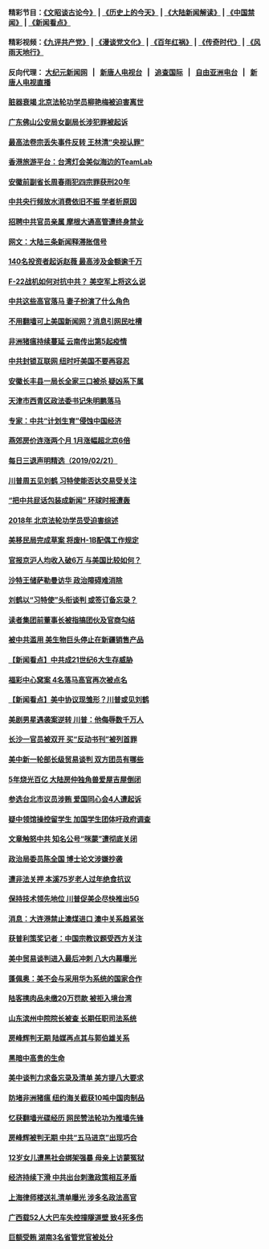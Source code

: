 #### 精彩节目：[《文昭谈古论今》](http://155.138.205.71/wenzhao) | [《历史上的今天》](http://155.138.205.71/today-in-history) | [《大陆新闻解读》](http://155.138.205.71/ntdtv-comedy) | [《中国禁闻》](http://155.138.205.71/ntdtv-news) | [《新闻看点》](http://155.138.205.71/news-insight) 

 #### 精彩视频：[《九评共产党》](http://155.138.205.71:10000/videos/jiuping) | [《漫谈党文化》](http://155.138.205.71:10000/videos/mtdwh) | [《百年红祸》](http://155.138.205.71:10000/videos/bnhh) | [《传奇时代》](http://155.138.205.71:10000/videos/legend) | [《风雨天地行》](http://155.138.205.71:10000/videos/fytdx) 

 #### 反向代理： [大纪元新闻网](http://155.138.205.71:10080/) &nbsp;&nbsp;|&nbsp;&nbsp; [新唐人电视台](http://155.138.205.71:8000/) &nbsp;&nbsp;|&nbsp;&nbsp; [追查国际](http://155.138.205.71:10010/) &nbsp;&nbsp;|&nbsp;&nbsp; [自由亚洲电台](http://155.138.205.71:9800/) &nbsp;&nbsp;|&nbsp;&nbsp; [新唐人电视直播](http://155.138.205.71/) 

#### [脏器衰竭 北京法轮功学员柳艳梅被迫害离世](../pages/nsc413/n11063423.md?t=02221537) 


#### [广东佛山公安局女副局长涉犯罪被起诉](../pages/nsc413/n11063948.md?t=02221537) 

#### [最高法卷宗丢失事件反转 王林清“央视认罪”](../pages/nsc413/n11063694.md?t=02221537) 

#### [香港旅游平台：台湾灯会美似海边的TeamLab](../pages/nsc413/n11063628.md?t=02221537) 

#### [安徽前副省长周春雨犯四宗罪获刑20年](../pages/nsc413/n11063556.md?t=02221537) 

#### [中共央行频放水消费依旧不振 学者析原因](../pages/nsc413/n11062666.md?t=02221537) 

#### [招聘中共官员亲属 摩根大通高管遭终身禁业](../pages/nsc413/n11062061.md?t=02221537) 

#### [网文：大陆三条新闻释滞胀信号](../pages/nsc413/n11063416.md?t=02221537) 

#### [140名投资者起诉赵薇 最高涉及金额逾千万](../pages/nsc413/n11062579.md?t=02221537) 

#### [F-22战机如何对抗中共？ 美空军上将这么说](../pages/nsc413/n11063375.md?t=02221537) 

#### [中共这些高官落马 妻子扮演了什么角色](../pages/nsc413/n11063142.md?t=02221537) 

#### [不用翻墙可上美国新闻网？消息引网民吐槽](../pages/nsc413/n11062958.md?t=02221537) 

#### [非洲猪瘟持续蔓延 云南传出第5起疫情](../pages/nsc413/n11063121.md?t=02221537) 

#### [中共封锁互联网 纽时吁美国不要再容忍](../pages/nsc413/n11062683.md?t=02221537) 

#### [安徽长丰县一局长全家三口被杀 疑凶系下属](../pages/nsc413/n11062943.md?t=02221537) 

#### [天津市西青区政法委书记朱明鹏落马](../pages/nsc413/n11060325.md?t=02221537) 

#### [专家：中共“计划生育”侵蚀中国经济](../pages/nsc413/n11061655.md?t=02221537) 

#### [燕郊房价连涨两个月 1月涨幅超北京6倍](../pages/nsc413/n11062030.md?t=02221537) 

#### [每日三退声明精选（2019/02/21）](../pages/nsc413/n11062672.md?t=02221537) 

#### [川普周五见刘鹤 习特使能否达交易受关注](../pages/nsc413/n11062258.md?t=02221537) 

#### [“把中共屁话包装成新闻” 环球时报遭轰](../pages/nsc413/n11061889.md?t=02221537) 

#### [2018年 北京法轮功学员受迫害综述](../pages/nsc413/n11060602.md?t=02221537) 

#### [美移民局完成草案 将废H-1B配偶工作规定](../pages/nsc413/n11061934.md?t=02221537) 

#### [官报京沪人均收入破6万 与美国比较如何？](../pages/nsc413/n11061157.md?t=02221537) 

#### [沙特王储萨勒曼访华 政治障碍难消除](../pages/nsc413/n11061797.md?t=02221537) 

#### [刘鹤以“习特使”头衔谈判 或签订备忘录？](../pages/nsc413/n11061744.md?t=02221537) 

#### [读者集团前董事长被指搞团伙及官商勾结](../pages/nsc413/n11061794.md?t=02221537) 

#### [被中共滥用 美生物巨头停止在新疆销售产品](../pages/nsc413/n11061628.md?t=02221537) 

#### [【新闻看点】中共成21世纪6大生存威胁](../pages/nsc413/n11061491.md?t=02221537) 

#### [福彩中心窝案 4名落马高官再次被点名](../pages/nsc413/n11061404.md?t=02221537) 

#### [【新闻看点】美中协议现雏形？川普或见刘鹤](../pages/nsc413/n11061396.md?t=02221537) 

#### [美剧男星遇袭案逆转 川普：他侮辱数千万人](../pages/nsc413/n11061494.md?t=02221537) 

#### [长沙一官员被双开 买“反动书刊”被列首罪](../pages/nsc413/n11061542.md?t=02221537) 

#### [美中新一轮部长级贸易谈判 双方团员有哪些](../pages/nsc413/n11061476.md?t=02221537) 

#### [5年烧光百亿 大陆房仲独角兽爱屋吉屋倒闭](../pages/nsc413/n11060555.md?t=02221537) 

#### [参选台北市议员涉贿 爱国同心会4人遭起诉](../pages/nsc413/n11060802.md?t=02221537) 

#### [疑中领馆操控留学生 加国学生团体吁政府调查](../pages/nsc413/n11061433.md?t=02221537) 

#### [文章触怒中共 知名公号“咪蒙”遭彻底关闭](../pages/nsc413/n11061357.md?t=02221537) 

#### [政治局委员陈全国 博士论文涉嫌抄袭](../pages/nsc413/n11061329.md?t=02221537) 

#### [遭非法关押 本溪75岁老人过年绝食抗议](../pages/nsc413/n11057850.md?t=02221537) 

#### [保持技术领先地位 川普促美企尽快推出5G](../pages/nsc413/n11061363.md?t=02221537) 

#### [消息：大连港禁止澳煤进口 澳中关系趋紧张](../pages/nsc413/n11061343.md?t=02221537) 

#### [获普利策奖记者：中国宗教议题受西方关注](../pages/nsc413/n11061227.md?t=02221537) 

#### [美中贸易谈判进入最后冲刺 八大内幕曝光](../pages/nsc413/n11061198.md?t=02221537) 

#### [蓬佩奥：美不会与采用华为系统的国家合作](../pages/nsc413/n11061146.md?t=02221537) 

#### [陆客携肉品未缴20万罚款 被拒入境台湾](../pages/nsc413/n11061139.md?t=02221537) 

#### [山东滨州中院院长被查 长期任职司法系统](../pages/nsc413/n11060778.md?t=02221537) 


#### [房峰辉判无期 陆媒再点其与郭伯雄关系](../pages/nsc413/n11060771.md?t=02221537) 

#### [黑暗中高贵的生命](../pages/nsc413/n11058650.md?t=02221537) 

#### [美中谈判力求备忘录及清单 美方提八大要求](../pages/nsc413/n11060804.md?t=02221537) 

#### [防堵非洲猪瘟 纽约海关截获10吨中国肉制品](../pages/nsc413/n11060084.md?t=02221537) 

#### [忆获翻墙光碟经历 网民赞法轮功为推墙先锋](../pages/nsc413/n11060569.md?t=02221537) 

#### [房峰辉被判无期 中共“五马进京”出现巧合](../pages/nsc413/n11059838.md?t=02221537) 

#### [12岁女儿遭黑社会绑架强暴 母亲上访蒙冤狱](../pages/nsc413/n11060215.md?t=02221537) 

#### [经济持续下滑 中共出台刺激政策相互矛盾](../pages/nsc413/n11060162.md?t=02221537) 

#### [上海律师楼送礼清单曝光 涉多名政法高官](../pages/nsc413/n11060305.md?t=02221537) 

#### [广西载52人大巴车失控撞隧道壁 致4死多伤](../pages/nsc413/n11060273.md?t=02221537) 

#### [巨额受贿 湖南3名省管党官被处分](../pages/nsc413/n11059749.md?t=02221537) 

